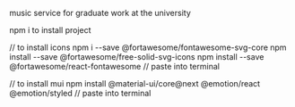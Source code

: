 music service for graduate work at the university

npm i to install project

// to install icons
npm i --save @fortawesome/fontawesome-svg-core
npm install --save @fortawesome/free-solid-svg-icons
npm install --save @fortawesome/react-fontawesome
// paste into terminal

// to install mui
npm install @material-ui/core@next @emotion/react @emotion/styled
// paste into terminal
